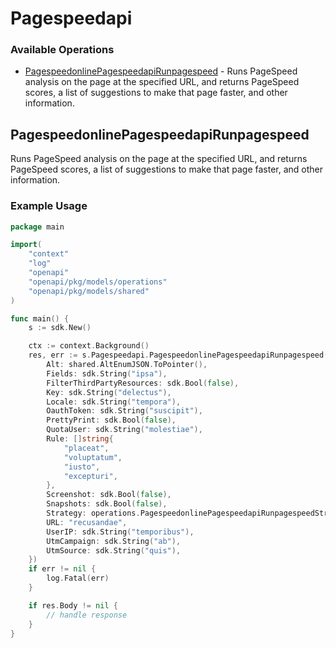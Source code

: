 # Pagespeedapi

### Available Operations

* [PagespeedonlinePagespeedapiRunpagespeed](#pagespeedonlinepagespeedapirunpagespeed) - Runs PageSpeed analysis on the page at the specified URL, and returns PageSpeed scores, a list of suggestions to make that page faster, and other information.

## PagespeedonlinePagespeedapiRunpagespeed

Runs PageSpeed analysis on the page at the specified URL, and returns PageSpeed scores, a list of suggestions to make that page faster, and other information.

### Example Usage

```go
package main

import(
	"context"
	"log"
	"openapi"
	"openapi/pkg/models/operations"
	"openapi/pkg/models/shared"
)

func main() {
    s := sdk.New()

    ctx := context.Background()
    res, err := s.Pagespeedapi.PagespeedonlinePagespeedapiRunpagespeed(ctx, operations.PagespeedonlinePagespeedapiRunpagespeedRequest{
        Alt: shared.AltEnumJSON.ToPointer(),
        Fields: sdk.String("ipsa"),
        FilterThirdPartyResources: sdk.Bool(false),
        Key: sdk.String("delectus"),
        Locale: sdk.String("tempora"),
        OauthToken: sdk.String("suscipit"),
        PrettyPrint: sdk.Bool(false),
        QuotaUser: sdk.String("molestiae"),
        Rule: []string{
            "placeat",
            "voluptatum",
            "iusto",
            "excepturi",
        },
        Screenshot: sdk.Bool(false),
        Snapshots: sdk.Bool(false),
        Strategy: operations.PagespeedonlinePagespeedapiRunpagespeedStrategyEnumDesktop.ToPointer(),
        URL: "recusandae",
        UserIP: sdk.String("temporibus"),
        UtmCampaign: sdk.String("ab"),
        UtmSource: sdk.String("quis"),
    })
    if err != nil {
        log.Fatal(err)
    }

    if res.Body != nil {
        // handle response
    }
}
```
